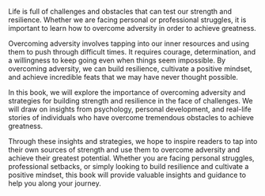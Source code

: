 
Life is full of challenges and obstacles that can test our strength and resilience. Whether we are facing personal or professional struggles, it is important to learn how to overcome adversity in order to achieve greatness.

Overcoming adversity involves tapping into our inner resources and using them to push through difficult times. It requires courage, determination, and a willingness to keep going even when things seem impossible. By overcoming adversity, we can build resilience, cultivate a positive mindset, and achieve incredible feats that we may have never thought possible.

In this book, we will explore the importance of overcoming adversity and strategies for building strength and resilience in the face of challenges. We will draw on insights from psychology, personal development, and real-life stories of individuals who have overcome tremendous obstacles to achieve greatness.

Through these insights and strategies, we hope to inspire readers to tap into their own sources of strength and use them to overcome adversity and achieve their greatest potential. Whether you are facing personal struggles, professional setbacks, or simply looking to build resilience and cultivate a positive mindset, this book will provide valuable insights and guidance to help you along your journey.
